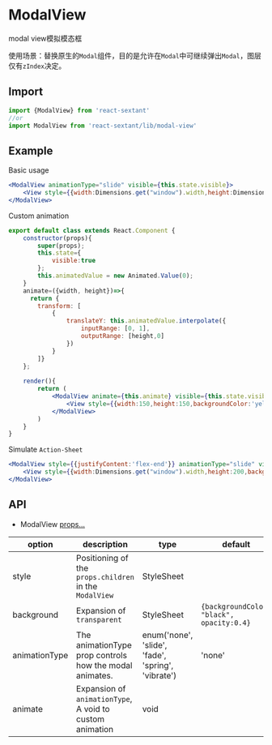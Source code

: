 # ModalView

modal view模拟模态框

使用场景：替换原生的`Modal`组件，目的是允许在`Modal`中可继续弹出`Modal`，图层仅有`zIndex`决定。

## Import
```jsx harmony
import {ModalView} from 'react-sextant'
//or
import ModalView from 'react-sextant/lib/modal-view'
```
## Example
Basic usage
```jsx harmony
<ModalView animationType="slide" visible={this.state.visible}>
    <View style={{width:Dimensions.get("window").width,height:Dimensions.get("window").height,backgroundColor:'yellow'}}/>
</ModalView>
```
Custom animation
```jsx harmony
export default class extends React.Component {
    constructor(props){
        super(props);
        this.state={
            visible:true
        };
        this.animatedValue = new Animated.Value(0);
    }
    animate=({width, height})=>{
      return {
        transform: [
            {
                translateY: this.animatedValue.interpolate({
                    inputRange: [0, 1],
                    outputRange: [height,0]
                })
            }
        ]}
    };
    
    render(){
        return (
            <ModalView animate={this.animate} visible={this.state.visible}>
                <View style={{width:150,height:150,backgroundColor:'yellow'}}/>
            </ModalView>
        )
    }
}
```
Simulate `Action-Sheet`
```jsx harmony
<ModalView style={{justifyContent:'flex-end'}} animationType="slide" visible={this.state.visible}>
    <View style={{width:Dimensions.get("window").width,height:200,backgroundColor:'yellow'}}/>
</ModalView>
```

## API

 - ModalView [props...](https://reactnative.dev/docs/modal)

| option | description | type | default |
|----|----|----|----|
|style|Positioning of the `props.children` in the `ModalView`|StyleSheet||
|background|Expansion of `transparent`|StyleSheet|`{backgroundColor: "black", opacity:0.4}`|
|animationType|The animationType prop controls how the modal animates.|enum('none', 'slide', 'fade', 'spring', 'vibrate')|'none'|
|animate|Expansion of `animationType`, A void to custom animation|void||
